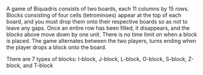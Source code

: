 A game of Biquadris consists of two boards, each 11 columns by 15 rows. Blocks consisting of four cells (tetrominoes) appear at the top of each board, and you must drop them onto their respective boards so as not to leave any gaps.
Once an entire row has been filled, it disappears, and the blocks above move down by one unit. There is no time limit on when a block is placed.
The game alternates between the two players, turns ending when the player drops a block onto the board.

There are 7 types of blocks: I-block, J-block, L-block, O-block, S-block, Z-block, and T-block
